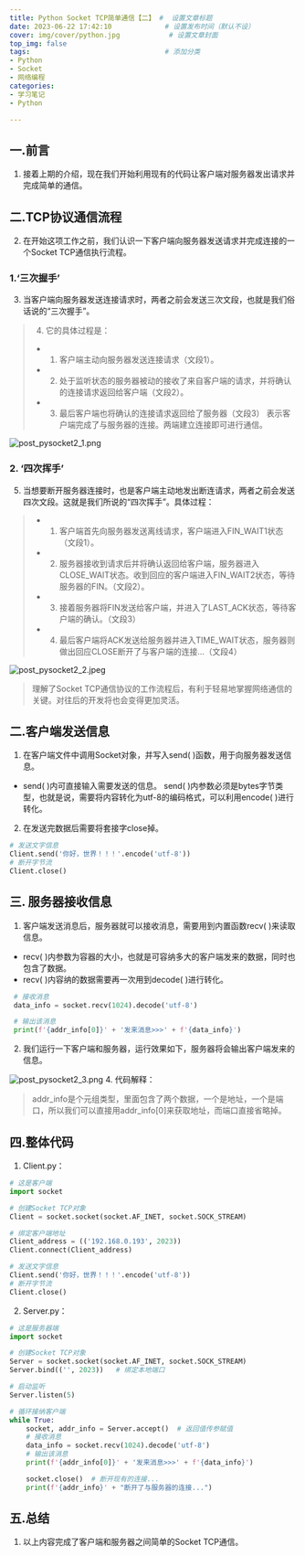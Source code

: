 ```yaml
---
title: Python Socket TCP简单通信【二】 #  设置文章标题
date: 2023-06-22 17:42:10             # 设置发布时间（默认不设）
cover: img/cover/python.jpg            # 设置文章封面
top_img: false
tags:                                 # 添加分类
- Python
- Socket
- 网络编程
categories:  
- 学习笔记
- Python

---
```


## 一.前言
 1. 接着上期的介绍，现在我们开始利用现有的代码让客户端对服务器发出请求并完成简单的通信。
## 二.TCP协议通信流程
 2. 在开始这项工作之前，我们认识一下客户端向服务器发送请求并完成连接的一个Socket TCP通信执行流程。
### 1.‘三次握手’
 3. 当客户端向服务器发送连接请求时，两者之前会发送三次文段，也就是我们俗话说的“三次握手”。
>  4. 它的具体过程是：
>   - 1.  客户端主动向服务器发送连接请求（文段1）。
>   - 2. 处于监听状态的服务器被动的接收了来自客户端的请求，并将确认的连接请求返回给客户端（文段2）。
>   - 3. 最后客户端也将确认的连接请求返回给了服务器（文段3）   表示客户端完成了与服务器的连接。两端建立连接即可进行通信。
> 
>


![post_pysocket2_1.png](https://s2.loli.net/2024/02/02/WXOScyZkF9wQdpg.png)
> 
### 2. ‘四次挥手’
 5. 当想要断开服务器连接时，也是客户端主动地发出断连请求，两者之前会发送四次文段。这就是我们所说的“四次挥手”。具体过程：

>  - 1. 客户端首先向服务器发送离线请求，客户端进入FIN_WAIT1状态（文段1）。
>  - 2. 服务器接收到请求后并将确认返回给客户端，服务器进入CLOSE_WAIT状态。收到回应的客户端进入FIN_WAIT2状态，等待服务器的FIN。（文段2）。
>  - 3. 接着服务器将FIN发送给客户端，并进入了LAST_ACK状态，等待客户端的确认。（文段3）
>  - 4. 最后客户端将ACK发送给服务器并进入TIME_WAIT状态，服务器则做出回应CLOSE断开了与客户端的连接...（文段4）   
> 
> 
![post_pysocket2_2.jpeg](https://s2.loli.net/2024/02/02/X4KjuCag5eQSBm6.jpg)
>

> 理解了Socket TCP通信协议的工作流程后，有利于轻易地掌握网络通信的关键。对往后的开发将也会变得更加灵活。

## 二.客户端发送信息
 1. 在客户端文件中调用Socket对象，并写入send( )函数，用于向服务器发送信息。
 - send( )内可直接输入需要发送的信息。 send( )内参数必须是bytes字节类型，也就是说，需要将内容转化为utf-8的编码格式，可以利用encode( )进行转化。
  2. 在发送完数据后需要将套接字close掉。
```python
# 发送文字信息
Client.send('你好，世界！！！'.encode('utf-8'))
# 断开字节流
Client.close()
```

## 三. 服务器接收信息
 1. 客户端发送消息后，服务器就可以接收消息，需要用到内置函数recv( )来读取信息。

- recv( )内参数为容器的大小，也就是可容纳多大的客户端发来的数据，同时也包含了数据。
 - ​recv( )内容纳的数据需要再一次用到decode( )进行转化。
 

```python
 # 接收消息
 data_info = socket.recv(1024).decode('utf-8')

 # 输出该消息
 print(f'{addr_info[0]}' + '发来消息>>>' + f'{data_info}')
```
2. 我们运行一下客户端和服务器，运行效果如下，服务器将会输出客户端发来的信息。

![post_pysocket2_3.png](https://s2.loli.net/2024/02/02/bmBQNE1CaXL7oFd.png)
4. 代码解释：

> addr_info是个元组类型，里面包含了两个数据，一个是地址，一个是端口，所以我们可以直接用addr_info[0]来获取地址，而端口直接省略掉。

## 四.整体代码
1. Client.py：

```python
# 这是客户端
import socket

# 创建Socket TCP对象
Client = socket.socket(socket.AF_INET, socket.SOCK_STREAM)

# 绑定客户端地址
Client_address = (('192.168.0.193', 2023))
Client.connect(Client_address)

# 发送文字信息
Client.send('你好，世界！！！'.encode('utf-8'))
# 断开字节流
Client.close()
```
2. Server.py：

```python
# 这是服务器端
import socket

# 创建Socket TCP对象
Server = socket.socket(socket.AF_INET, socket.SOCK_STREAM)
Server.bind(('', 2023))   # 绑定本地端口

# 启动监听
Server.listen(5)

# 循环接纳客户端
while True:
    socket, addr_info = Server.accept()  # 返回值传参赋值
    # 接收消息
    data_info = socket.recv(1024).decode('utf-8')
    # 输出该消息
    print(f'{addr_info[0]}' + '发来消息>>>' + f'{data_info}')

    socket.close()  # 断开现有的连接...
    print(f'{addr_info}' + "断开了与服务器的连接...")
```
## 五.总结
1. 以上内容完成了客户端和服务器之间简单的Socket TCP通信。
